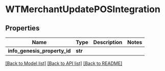 # WTMerchantUpdatePOSIntegration


## Properties
Name | Type | Description | Notes
------------ | ------------- | ------------- | -------------
**info_genesis_property_id** | **str** |  | 

[[Back to Model list]](../README.md#documentation-for-models) [[Back to API list]](../README.md#documentation-for-api-endpoints) [[Back to README]](../README.md)


